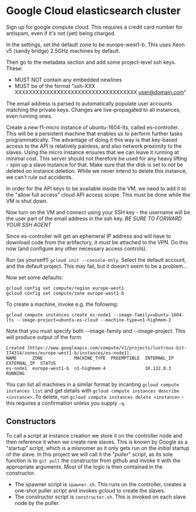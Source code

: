 Google Cloud elasticsearch cluster
===================================

Sign up for google compute cloud. This requires a credit card number for antispam, even if it's not (yet) being charged.

In the settings, set the default zone to be europe-west1-b. This uses Xeon v5 (sandy bridge) 2.5GHz machines by default.

Then go to the metadata section and add some project-level ssh keys. These:

- MUST NOT contain any embedded newlines
- MUST be of the format "ssh-XXX XXXXXXXXXXXXXXXXXXXXXXXXXXXXXXXXXXX user@domain.com"

The email address is parsed to automatically populate user accounts matching the private keys. Changes are live-propagated to all instances, even running ones.

Create a new f1-micro instance of ubuntu-1604-lts, called es-controller. This will be a persistent machine that enables us to perform further tasks programmatically. The advantage of doing it this way is that key-based access to the API is relatively painless, and also network proximity to the slaves. Using the micro instance ensures that we can leave it running at minimal cost. This server should not therefore be used for any heavy lifting - spin up a slave instance for that.
Make sure that the disk is set to *not* be deleted on instance deletion. While we never intend to delete this instance, we can't rule out accidents.

In order for the API keys to be available inside the VM, we need to add it to the "allow full access" cloud API access scope. This must be done while the VM is shut down.

Now turn on the VM and connect using your SSH key - the username will be the user part of the email address in the ssh key. *BE SURE TO FORWARD YOUR SSH AGENT*

Since es-controller will get an ephemeral IP address and will have to download code from the artifactory, it *must* be attached to the VPN. Do this now (and configure any other necessary access controls).

Run (as yourself!) `gcloud init --console-only`. Select the default account, and the default project. This may fail, but it doesn't seem to be a problem...

Now set some defaults:

```
gcloud config set compute/region europe-west1
gcloud config set compute/zone europe-west1-b
```

To create a machine, invoke e.g. the following:

```
gcloud compute instances create es-node1 --image-family=ubuntu-1604-lts --image-project=ubuntu-os-cloud --machine-type=n1-highmem-2
```

Note that you must specify both --image-family *and* --image-project. This will produce output of the form:

```
Created [https://www.googleapis.com/compute/v1/projects/lustrous-bit-174314/zones/europe-west1-b/instances/es-node1].
NAME      ZONE            MACHINE_TYPE  PREEMPTIBLE  INTERNAL_IP  EXTERNAL_IP  STATUS
es-node1  europe-west1-b  n1-highmem-4               10.132.0.3                RUNNING
```

You can list all machines in a similar format by incanting `gcloud compute instances list` and get details with `gcloud compute instances describe <instance>`.
To delete, run `gcloud compute instances delete <instance>` - this requires a confirmation unless you supply `-q`.


Constructors
------------

To call a script at instance creation we store it on the controller node and then reference it when we create new slaves.
This is known by Google as a "startup" script, which is a misnomer as it only gets run on the *initial* startup of the slave.
In this project we will call it the "*puller*" script, as its sole function is to `git pull` the constructor from github and
invoke it with the appropriate arguments. Most of the logic is then contained in the constructor.

- The spawner script is `spawner.sh`. This runs on the controller, creates a one-shot puller script and invokes gcloud to create the slaves.
- The constructor script is `constructor.sh`. This is invoked on each slave node by the puller.
